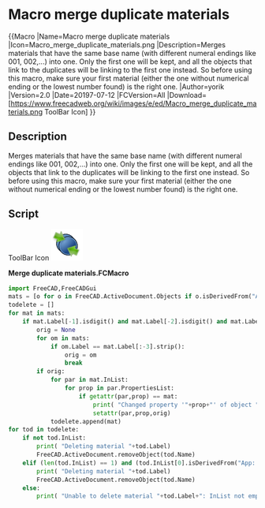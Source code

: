# Macro merge duplicate materials
 


{{Macro
|Name=Macro merge duplicate materials
|Icon=Macro_merge_duplicate_materials.png
|Description=Merges materials that have the same base name (with different numeral endings like 001, 002,...) into one. Only the first one will be kept, and all the objects that link to the duplicates will be linking to the first one instead. So before using this macro, make sure your first material (either the one without numerical ending or the lowest number found) is the right one.
|Author=yorik
|Version=2.0
|Date=20197-07-12
|FCVersion=All
|Download=[https://www.freecadweb.org/wiki/images/e/ed/Macro_merge_duplicate_materials.png ToolBar Icon]
}}

## Description

Merges materials that have the same base name (with different numeral endings like 001, 002,\...) into one. Only the first one will be kept, and all the objects that link to the duplicates will be linking to the first one instead. So before using this macro, make sure your first material (either the one without numerical ending or the lowest number found) is the right one.

## Script

ToolBar Icon  ![](images/Macro_merge_duplicate_materials.png )

**Merge duplicate materials.FCMacro**


```python
import FreeCAD,FreeCADGui
mats = [o for o in FreeCAD.ActiveDocument.Objects if o.isDerivedFrom("App::MaterialObject")]
todelete = []
for mat in mats:
    if mat.Label[-1].isdigit() and mat.Label[-2].isdigit() and mat.Label[-3].isdigit():
        orig = None
        for om in mats:
            if om.Label == mat.Label[:-3].strip():
                orig = om
                break
        if orig:
            for par in mat.InList:
                for prop in par.PropertiesList:
                    if getattr(par,prop) == mat:
                        print( "Changed property '"+prop+"' of object "+par.Label+" from "+mat.Label+" to "+orig.Label)
                        setattr(par,prop,orig)
            todelete.append(mat)
for tod in todelete:
    if not tod.InList:
        print( "Deleting material "+tod.Label)
        FreeCAD.ActiveDocument.removeObject(tod.Name)
    elif (len(tod.InList) == 1) and (tod.InList[0].isDerivedFrom("App::DocumentObjectGroup")):
        print( "Deleting material "+tod.Label)
        FreeCAD.ActiveDocument.removeObject(tod.Name)
    else:
        print( "Unable to delete material "+tod.Label+": InList not empty")

```




